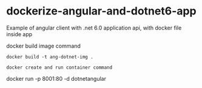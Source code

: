 # dockerize-angular-and-dotnet6-app

Example of angular client with .net 6.0 application api, with docker file inside app 

docker build image command
~~~~~~~~~~~~~~~~~~~~~~~~~~~
docker build -t ang-dotnet-img .

docker create and run container command
~~~~~~~~~~~~~~~~~~~~~~~~~~~~~~~~~~~~~~~~
docker run -p 8001:80 -d dotnetangular
